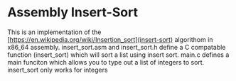 # Assembly Insert-Sort
This is an implementation of the [https://en.wikipedia.org/wiki/Insertion_sort](insert-sort)
algorithom in x86_64 assembly. insert_sort.asm and insert_sort.h define a C
compatable function (insert_sort) which will sort a list using insert sort. 
main.c defines a main funciton which allows you to type out a list of integers 
to sort. insert_sort only works for integers

